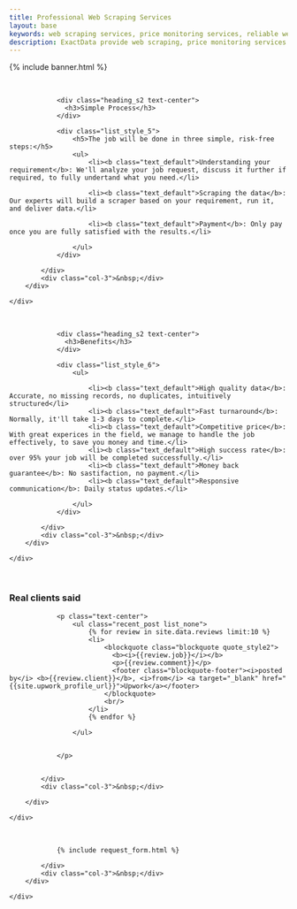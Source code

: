 ```yaml
---
title: Professional Web Scraping Services
layout: base
keywords: web scraping services, price monitoring services, reliable web scraping services, best web scraping services, custom web scraping service
description: ExactData provide web scraping, price monitoring services. Our full services will build and setup everything for you.
---
```


<!-- START SECTION BANNER -->

{% include banner.html %}

<!-- END SECTION BANNER --> 

<section id="simple-process">
    <div class="container">
        <div class="row">
            <div class="col-3">&nbsp;</div>
            <div class="col-lg-6">
                
                <div class="heading_s2 text-center"> 
                  <h3>Simple Process</h3>
                </div>

                <div class="list_style_5">
                    <h5>The job will be done in three simple, risk-free steps:</h5>
                    <ul>
                        <li><b class="text_default">Understanding your requirement</b>: We'll analyze your job request, discuss it further if required, to fully undertand what you need.</li>

                        <li><b class="text_default">Scraping the data</b>: Our experts will build a scraper based on your requirement, run it, and deliver data.</li>
                        
                        <li><b class="text_default">Payment</b>: Only pay once you are fully satisfied with the results.</li>
                        
                    </ul>
                </div>

            </div>    
            <div class="col-3">&nbsp;</div>
        </div>
            
    </div>
        
</section>

<section id="benefits" class="light_gray_bg">
    <div class="container">
        <div class="row">
            <div class="col-3">&nbsp;</div>
            <div class="col-lg-6">
                
                <div class="heading_s2 text-center"> 
                  <h3>Benefits</h3>
                </div>

                <div class="list_style_6">
                    <ul>

                        <li><b class="text_default">High quality data</b>: Accurate, no missing records, no duplicates, intuitively structured</li>
                        <li><b class="text_default">Fast turnaround</b>: Normally, it'll take 1-3 days to complete.</li>
                        <li><b class="text_default">Competitive price</b>: With great experices in the field, we manage to handle the job effectively, to save you money and time.</li>
                        <li><b class="text_default">High success rate</b>: over 95% your job will be completed successfully.</li>
                        <li><b class="text_default">Money back guarantee</b>: No sastifaction, no payment.</li>
                        <li><b class="text_default">Responsive communication</b>: Daily status updates.</li>
                        
                    </ul>
                </div>

            </div>    
            <div class="col-3">&nbsp;</div>
        </div>    
    
    </div>
        
</section>

<section id="reviews">
    <div class="container">
        <div class="row">
            <div class="col-3">&nbsp;</div>
            <div class="col-lg-6">
                <div class="heading_s2 text-center"> 
                  <h3>Real clients said</h3>
                </div>

                <p class="text-center">
                    <ul class="recent_post list_none">
                        {% for review in site.data.reviews limit:10 %}
                        <li>
                            <blockquote class="blockquote quote_style2">
                              <b><i>{{review.job}}</i></b>  
                              <p>{{review.comment}}</p>
                              <footer class="blockquote-footer"><i>posted by</i> <b>{{review.client}}</b>, <i>from</i> <a target="_blank" href="{{site.upwork_profile_url}}">Upwork</a></footer>
                            </blockquote>
                            <br/>
                        </li>
                        {% endfor %}
                        
                    </ul>


                </p>
                

            </div>  
            <div class="col-3">&nbsp;</div>

        </div>    
            
    </div>
        
</section>

<section id="request-a-quote" class="light_gray_bg">
    <div class="container">
        <div class="row">
            <div class="col-3">&nbsp;</div>
            <div class="col-lg-6">
                
                {% include request_form.html %}

            </div>    
            <div class="col-3">&nbsp;</div>
        </div>    
            
    </div>
        
</section>


